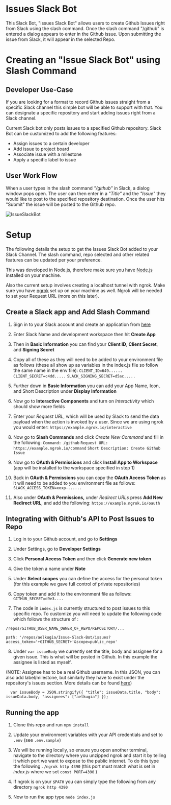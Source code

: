 ﻿# Issues Slack Bot

This Slack Bot, "Issues Slack Bot" allows users to create Github Issues right from Slack using the slash command. Once the slash command "/github" is entered a dialog appears to enter in the Github issue. Upon submitting the issue from Slack, it will appear in the selected Repo. 

# Creating an "Issue Slack Bot" using Slash Command

## Developer Use-Case

If you are looking for a format to record Github issues straight from a specific Slack channel this simple bot will be able to support with that. You can designate a specific repository and start adding issues right from a Slack channel. 

Current Slack bot only posts issues to a specified Github repository. Slack Bot can be customized to add the following features:

 - Assign issues to a certain developer
 - Add issue to project board
 - Associate issue with a milestone
 - Apply a specific label to issue

## User Work Flow

When a user types in the slash command *"/github"* in Slack, a dialog window pops open. The user can then enter in a *"Title"* and the *"Issue"* they would like to post to the specified repository destination. Once the user hits "Submit" the issue will be posted to the Github repo. 

![IssueSlackBot](https://media.giphy.com/media/WOCUHnMd8Nle9iq2oa/giphy.gif)

# Setup
The following details the setup to get the Issues Slack Bot added to your Slack Channel. The slash command, repo selected and other related features can be updated per your preference. 

This was developed in Node.js, therefore make sure you have [Node.js](https://nodejs.org/en/) installed on your machine. 

Also the current setup involves creating a localhost tunnel with ngrok. Make sure you have [ngrok](https://api.slack.com/tutorials/tunneling-with-ngrok?cvosrc=blog.medium.medium_fy19-q411-making_apps_actionable&cvo_creative=&utm_medium=blog&utm_source=medium&utm_campaign=cd_blog_medium_all_en_developers_ob-null_cr-_ym-) set up on your machine as well. Ngrok will be needed to set your Request URL (more on this later).

## Create a Slack app and Add Slash Command

 1. Sign in to your Slack account and create an application from [here](https://api.slack.com/apps)
 
 2. Enter Slack Name and development workspace then hit **Create App**
 3. Then in **Basic Information** you can find your **Client ID**, **Client Secret**, and **Signing Secret** 
 4. Copy all of these as they will need to be added to your environment file as follows (these all show up as variables in the index.js file so follow the same name in the env file): 
 `CLIENT_ID=649......`
 `CLIENT_SECRET=c4dd.....`
 `SLACK_SIGNING_SECRET=d5ac.....`
5. Further down in **Basic Information** you can add your App Name, Icon, and Short Description under **Display Information**
 6. Now go to **Interactive Components** and turn on *Interactivity* which should show more fields
 7. Enter your *Request URL*, which will be used by Slack to send the data payload when the action is invoked by a user. Since we are using ngrok you would enter: `https://example.ngrok.io/interactive` 
 8. Now go to **Slash Commands** and click *Create New Command* and fill in the following: 
  `Command: /github`
  `Request URL: https://example.ngrok.io/command`
  `Short Description: Create Github Issue`
 9. Now go to **OAuth & Permissions** and click **Install App to Workspace** (app will be installed to the workspace specified in step 1)
 10. Back in **OAuth & Permissions** you can copy the **OAuth Access Token** as it will need to be added to you environment file as follows: `SLACK_ACCESS_TOKEN=xoxp-......`
 11. Also under **OAuth & Permissions,** under *Redirect URLs* press **Add New Redirect URL**, and add the following: `https://example.ngrok.io/oauth`

## Integrating with Github's API to Post Issues to Repo

 1. Log in to your Github account, and go to **Settings**

 2. Under Settings, go to **Developer Settings**
 3. Click **Personal Access Token** and then click **Generate new token**
 4. Give the token a name under **Note**
 5. Under **Select scopes** you can define the access for the personal token (for this example we gave full control of private repositories)
 6. Copy token and add it to the environment file as follows: `GITHUB_SECRET=d9e3....`
 7. The code in `index.js` is currently structured to post issues to this specific repo. To customize you will need to update the following code which follows the structure of : 

`/repos/GITHUB_USER_NAME_OWNER_OF_REPO/REPOSITORY/...`

 `path: '/repos/aelkugia/Issue-Slack-Bot/issues?access_token='+GITHUB_SECRET+'&scope=public_repo'`

 8. Under `var issueBody` we currently set the title, body and assignee for a given issue. This is what will be posted in Github. In this example the assignee is listed as myself. 

(NOTE: Assignee has to be a real Github username. In this JSON, you can also add label/milestone, but similarly they have to exist under the repository's issues section. More details can be found [here](https://developer.github.com/v3/issues/#create-an-issue))
 
`  var issueBody = JSON.stringify({
	  "title": issueData.title,
	  "body": issueData.body,
	  "assignees": ["aelkugia"]
	});`

## Running the app

 1. Clone this repo and run `npm install`
 
 2. Update your environment variables with your API credentials and set to `.env` (see `.env.sample`)
 3. We will be running locally, so ensure you open another terminal, navigate to the directory where you unzipped ngrok and start it by telling it which port we want to expose to the public internet. To do this type the following `./ngrok http 4390` (this port must match what is set in *index.js* where we set `const PORT=4390` )
 4. If ngrok is on your `$PATH` you can simply type the following from any directory `ngrok http 4390`
 5. Now to run the app type `node index.js`


